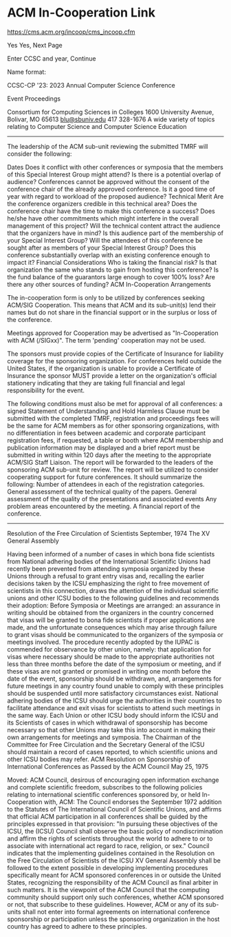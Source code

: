 # ACM In-Cooperation Link

<https://cms.acm.org/incoop/cms_incoop.cfm>

Yes Yes, Next Page

Enter CCSC and year, Continue

Name format: 

CCSC-CP '23: 2023 Annual Computer Science Conference

Event Proceedings

Consortium for Computing Sciences in Colleges
1600 University Avenue, Bolivar, MO 65613
blu@sbuniv.edu
417 328-1676
A wide variety of topics relating to Computer Science and Computer Science Education

-----
The leadership of the ACM sub-unit reviewing the submitted TMRF will consider the following:

Dates
Does it conflict with other conferences or symposia that the members of this Special Interest Group might attend?
Is there is a potential overlap of audience? Conferences cannot be approved without the consent of the conference chair of the already approved conference.
Is it a good time of year with regard to workload of the proposed audience?
Technical Merit
Are the conference organizers credible in this technical area?
Does the conference chair have the time to make this conference a success? Does he/she have other commitments which might interfere in the overall management of this project?
Will the technical content attract the audience that the organizers have in mind?
Is this audience part of the membership of your Special Interest Group?
Will the attendees of this conference be sought after as members of your Special Interest Group?
Does this conference substantially overlap with an existing conference enough to impact it?
Financial Considerations
Who is taking the financial risk?
Is that organization the same who stands to gain from hosting this conference?
Is the fund balance of the guarantors large enough to cover 100% loss?
Are there any other sources of funding?
ACM In-Cooperation Arrangements

The in-cooperation form is only to be utilized by conferences seeking ACM/SIG Cooperation. This means that ACM and its sub-unit(s) lend their names but do not share in the financial support or in the surplus or loss of the conference.

Meetings approved for Cooperation may be advertised as "In-Cooperation with ACM (/SIGxx)". The term 'pending' cooperation may not be used.

The sponsors must provide copies of the Certificate of Insurance for liability coverage for the sponsoring organization. For conferences held outside the United States, if the organization is unable to provide a Certificate of Insurance the sponsor MUST provide a letter on the organization's official stationery indicating that they are taking full financial and legal responsibility for the event.

The following conditions must also be met for approval of all conferences:
a signed Statement of Understanding and Hold Harmless Clause must be submitted with the completed TMRF,
registration and proceedings fees will be the same for ACM members as for other sponsoring organizations, with no differentiation in fees between academic and corporate participant registration fees,
if requested, a table or booth where ACM membership and publication information may be displayed and
a brief report must be submitted in writing within 120 days after the meeting to the appropriate ACM/SIG Staff Liaison. The report will be forwarded to the leaders of the sponsoring ACM sub-unit for review. The report will be utilized to consider cooperating support for future conferences. It should summarize the following:
Number of attendees in each of the registration categories.
General assessment of the technical quality of the papers.
General assessment of the quality of the presentations and associated events
Any problem areas encountered by the meeting.
A financial report of the conference.

-----

Resolution of the Free Circulation of Scientists
September, 1974
The XV General Assembly

Having been informed of a number of cases in which bona fide scientists from National adhering bodies of the International Scientific Unions had recently been prevented from attending symposia organized by these Unions through a refusal to grant entry visas and, recalling the earlier decisions taken by the ICSU emphasizing the right to free movement of scientists in this connection, draws the attention of the individual scientific unions and other ICSU bodies to the following guidelines and recommends their adoption:
Before Symposia or Meetings are arranged:
an assurance in writing should be obtained from the organizers in the country concerned that visas will be granted to bona fide scientists if proper applications are made, and
the unfortunate consequences which may arise through failure to grant visas should be communicated to the organizers of the symposia or meetings involved.
The procedure recently adopted by the IUPAC is commended for observance by other union, namely:
that application for visas where necessary should be made to the appropriate authorities not less than three months before the date of the symposium or meeting, and if these visas are not granted or promised in writing one month before the date of the event, sponsorship should be withdrawn, and,
arrangements for future meetings in any country found unable to comply with these principles should be suspended until more satisfactory circumstances exist.
National adhering bodies of the ICSU should urge the authorities in their countries to facilitate attendance and exit visas for scientists to attend such meetings in the same way.
Each Union or other ICSU body should inform the ICSU and its Scientists of cases in which withdrawal of sponsorship has become necessary so that other Unions may take this into account in making their own arrangements for meetings and symposia.
The Chairman of the Committee for Free Circulation and the Secretary General of the ICSU should maintain a record of cases reported, to which scientific unions and other ICSU bodies may refer.
ACM Resolution on Sponsorship of International Conferences as Passed by the ACM Council
May 25, 1975

Moved: ACM Council, desirous of encouraging open information exchange and complete scientific freedom, subscribes to the following policies relating to international scientific conferences sponsored by, or held In-Cooperation with, ACM:
The Council endorses the September 1972 addition to the Statutes of The International Council of Scientific Unions, and affirms that official ACM participation in all conferences shall be guided by the principles expressed in that provision: "In pursuing these objectives of the ICSU, the (ICSU) Council shall observe the basic policy of nondiscrimination and affirm the rights of scientists throughout the world to adhere to or to associate with international act regard to race, religion, or sex."
Council indicates that the implementing guidelines contained in the Resolution on the Free Circulation of Scientists of the ICSU XV General Assembly shall be followed to the extent possible in developing implementing procedures specifically meant for ACM sponsored conferences in or outside the United States, recognizing the responsibility of the ACM Council as final arbiter in such matters.
It is the viewpoint of the ACM Council that the computing community should support only such conferences, whether ACM sponsored or not, that subscribe to these guidelines. However, ACM or any of its sub-units shall not enter into formal agreements on international conference sponsorship or participation unless the sponsoring organization in the host country has agreed to adhere to these principles.


